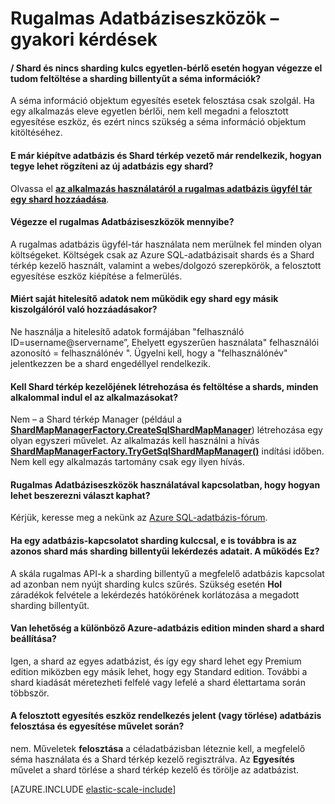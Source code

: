 <properties 
    pageTitle="Rugalmas Azure SQL-skála gyakran ismételt kérdések |} Microsoft Azure" 
    description="Gyakori kérdések az SQL Azure-adatbázis rugalmas skála." 
    services="sql-database" 
    documentationCenter="" 
    manager="jhubbard" 
    authors="ddove" 
    editor=""/>

<tags 
    ms.service="sql-database" 
    ms.workload="sql-database" 
    ms.tgt_pltfrm="na" 
    ms.devlang="na" 
    ms.topic="article" 
    ms.date="05/03/2016" 
    ms.author="ddove"/>

# <a name="elastic-database-tools-faq"></a>Rugalmas Adatbáziseszközök – gyakori kérdések 

#### <a name="if-i-have-a-single-tenant-per-shard-and-no-sharding-key-how-do-i-populate-the-sharding-key-for-the-schema-info"></a>/ Shard és nincs sharding kulcs egyetlen-bérlő esetén hogyan végezze el tudom feltöltése a sharding billentyűt a séma információk?

A séma információ objektum egyesítés esetek felosztása csak szolgál. Ha egy alkalmazás eleve egyetlen bérlői, nem kell megadni a felosztott egyesítése eszköz, és ezért nincs szükség a séma információ objektum kitöltéséhez.

#### <a name="ive-provisioned-a-database-and-i-already-have-a-shard-map-manager-how-do-i-register-this-new-database-as-a-shard"></a>E már kiépítve adatbázis és Shard térkép vezető már rendelkezik, hogyan tegye lehet rögzíteni az új adatbázis egy shard?

Olvassa el **[az alkalmazás használatáról a rugalmas adatbázis ügyfél tár egy shard hozzáadása](sql-database-elastic-scale-add-a-shard.md)**. 

#### <a name="how-much-do-elastic-database-tools-cost"></a>Végezze el rugalmas Adatbáziseszközök mennyibe?

A rugalmas adatbázis ügyfél-tár használata nem merülnek fel minden olyan költségeket. Költségek csak az Azure SQL-adatbázisait shards és a Shard térkép kezelő használt, valamint a webes/dolgozó szerepkörök, a felosztott egyesítése eszköz kiépítése a felmerülés.

#### <a name="why-are-my-credentials-not-working-when-i-add-a-shard-from-a-different-server"></a>Miért saját hitelesítő adatok nem működik egy shard egy másik kiszolgálóról való hozzáadásakor?
Ne használja a hitelesítő adatok formájában "felhasználó ID=username@servername”, Ehelyett egyszerűen használata" felhasználói azonosító = felhasználónév ".  Ügyelni kell, hogy a "felhasználónév" jelentkezzen be a shard engedéllyel rendelkezik.

#### <a name="do-i-need-to-create-a-shard-map-manager-and-populate-shards-every-time-i-start-my-applications"></a>Kell Shard térkép kezelőjének létrehozása és feltöltése a shards, minden alkalommal indul el az alkalmazásokat?

Nem – a Shard térkép Manager (például a **[ShardMapManagerFactory.CreateSqlShardMapManager](http://msdn.microsoft.com/library/azure/microsoft.azure.sqldatabase.elasticscale.shardmanagement.shardmapmanagerfactory.createsqlshardmapmanager.aspx)**) létrehozása egy olyan egyszeri művelet.  Az alkalmazás kell használni a hívás **[ShardMapManagerFactory.TryGetSqlShardMapManager()](http://msdn.microsoft.com/library/azure/microsoft.azure.sqldatabase.elasticscale.shardmanagement.shardmapmanagerfactory.trygetsqlshardmapmanager.aspx)** indítási időben.  Nem kell egy alkalmazás tartomány csak egy ilyen hívás.

#### <a name="i-have-questions-about-using-elastic-database-tools-how-do-i-get-them-answered"></a>Rugalmas Adatbáziseszközök használatával kapcsolatban, hogy hogyan lehet beszerezni választ kaphat? 

Kérjük, keresse meg a nekünk az [Azure SQL-adatbázis-fórum](https://social.msdn.microsoft.com/forums/azure/home?forum=ssdsgetstarted).

#### <a name="when-i-get-a-database-connection-using-a-sharding-key-i-can-still-query-data-for-other-sharding-keys-on-the-same-shard--is-this-by-design"></a>Ha egy adatbázis-kapcsolatot sharding kulccsal, e is továbbra is az azonos shard más sharding billentyűi lekérdezés adatait.  A működés Ez?

A skála rugalmas API-k a sharding billentyű a megfelelő adatbázis kapcsolat ad azonban nem nyújt sharding kulcs szűrés.  Szükség esetén **Hol** záradékok felvétele a lekérdezés hatókörének korlátozása a megadott sharding billentyűt.

#### <a name="can-i-use-a-different-azure-database-edition-for-each-shard-in-my-shard-set"></a>Van lehetőség a különböző Azure-adatbázis edition minden shard a shard beállítása?

Igen, a shard az egyes adatbázist, és így egy shard lehet egy Premium edition miközben egy másik lehet, hogy egy Standard edition. További a shard kiadását méretezheti felfelé vagy lefelé a shard élettartama során többször.

#### <a name="does-the-split-merge-tool-provision-or-delete-a-database-during-a-split-or-merge-operation"></a>A felosztott egyesítés eszköz rendelkezés jelent (vagy törlése) adatbázis felosztása és egyesítése művelet során? 

nem. Műveletek **felosztása** a céladatbázisban léteznie kell, a megfelelő séma használata és a Shard térkép kezelő regisztrálva.  Az **Egyesítés** művelet a shard törlése a shard térkép kezelő és törölje az adatbázist.

[AZURE.INCLUDE [elastic-scale-include](../../includes/elastic-scale-include.md)]
 